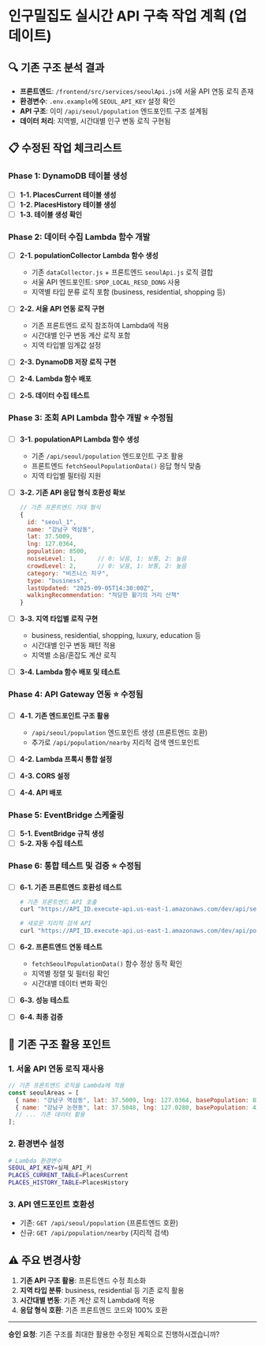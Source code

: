 # 인구밀집도 실시간 API 구축 작업 계획 (업데이트)

## 🔍 기존 구조 분석 결과
- **프론트엔드**: `/frontend/src/services/seoulApi.js`에 서울 API 연동 로직 존재
- **환경변수**: `.env.example`에 `SEOUL_API_KEY` 설정 확인
- **API 구조**: 이미 `/api/seoul/population` 엔드포인트 구조 설계됨
- **데이터 처리**: 지역별, 시간대별 인구 변동 로직 구현됨

## 📋 수정된 작업 체크리스트

### Phase 1: DynamoDB 테이블 생성
- [ ] **1-1. PlacesCurrent 테이블 생성**
- [ ] **1-2. PlacesHistory 테이블 생성** 
- [ ] **1-3. 테이블 생성 확인**

### Phase 2: 데이터 수집 Lambda 함수 개발
- [ ] **2-1. populationCollector Lambda 함수 생성**
  - 기존 `dataCollector.js` + 프론트엔드 `seoulApi.js` 로직 결합
  - 서울 API 엔드포인트: `SPOP_LOCAL_RESD_DONG` 사용
  - 지역별 타입 분류 로직 포함 (business, residential, shopping 등)

- [ ] **2-2. 서울 API 연동 로직 구현**
  - 기존 프론트엔드 로직 참조하여 Lambda에 적용
  - 시간대별 인구 변동 계산 로직 포함
  - 지역 타입별 임계값 설정

- [ ] **2-3. DynamoDB 저장 로직 구현**
- [ ] **2-4. Lambda 함수 배포**
- [ ] **2-5. 데이터 수집 테스트**

### Phase 3: 조회 API Lambda 함수 개발 ⭐ **수정됨**
- [ ] **3-1. populationAPI Lambda 함수 생성**
  - 기존 `/api/seoul/population` 엔드포인트 구조 활용
  - 프론트엔드 `fetchSeoulPopulationData()` 응답 형식 맞춤
  - 지역 타입별 필터링 지원

- [ ] **3-2. 기존 API 응답 형식 호환성 확보**
  ```javascript
  // 기존 프론트엔드 기대 형식
  {
    id: "seoul_1",
    name: "강남구 역삼동",
    lat: 37.5009,
    lng: 127.0364,
    population: 8500,
    noiseLevel: 1,      // 0: 낮음, 1: 보통, 2: 높음
    crowdLevel: 2,      // 0: 낮음, 1: 보통, 2: 높음
    category: "비즈니스 지구",
    type: "business",
    lastUpdated: "2025-09-05T14:30:00Z",
    walkingRecommendation: "적당한 활기의 거리 산책"
  }
  ```

- [ ] **3-3. 지역 타입별 로직 구현**
  - business, residential, shopping, luxury, education 등
  - 시간대별 인구 변동 패턴 적용
  - 지역별 소음/혼잡도 계산 로직

- [ ] **3-4. Lambda 함수 배포 및 테스트**

### Phase 4: API Gateway 연동 ⭐ **수정됨**
- [ ] **4-1. 기존 엔드포인트 구조 활용**
  - `/api/seoul/population` 엔드포인트 생성 (프론트엔드 호환)
  - 추가로 `/api/population/nearby` 지리적 검색 엔드포인트

- [ ] **4-2. Lambda 프록시 통합 설정**
- [ ] **4-3. CORS 설정**
- [ ] **4-4. API 배포**

### Phase 5: EventBridge 스케줄링
- [ ] **5-1. EventBridge 규칙 생성**
- [ ] **5-2. 자동 수집 테스트**

### Phase 6: 통합 테스트 및 검증 ⭐ **수정됨**
- [ ] **6-1. 기존 프론트엔드 호환성 테스트**
  ```bash
  # 기존 프론트엔드 API 호출
  curl "https://API_ID.execute-api.us-east-1.amazonaws.com/dev/api/seoul/population"
  
  # 새로운 지리적 검색 API
  curl "https://API_ID.execute-api.us-east-1.amazonaws.com/dev/api/population/nearby?lat=37.5665&lng=126.9780&radius=1000"
  ```

- [ ] **6-2. 프론트엔드 연동 테스트**
  - `fetchSeoulPopulationData()` 함수 정상 동작 확인
  - 지역별 정렬 및 필터링 확인
  - 시간대별 데이터 변화 확인

- [ ] **6-3. 성능 테스트**
- [ ] **6-4. 최종 검증**

## 🔧 기존 구조 활용 포인트

### 1. 서울 API 연동 로직 재사용
```javascript
// 기존 프론트엔드 로직을 Lambda에 적용
const seoulAreas = [
  { name: "강남구 역삼동", lat: 37.5009, lng: 127.0364, basePopulation: 8500, type: "business" },
  { name: "강남구 논현동", lat: 37.5048, lng: 127.0280, basePopulation: 4200, type: "residential" },
  // ... 기존 데이터 활용
];
```

### 2. 환경변수 설정
```bash
# Lambda 환경변수
SEOUL_API_KEY=실제_API_키
PLACES_CURRENT_TABLE=PlacesCurrent
PLACES_HISTORY_TABLE=PlacesHistory
```

### 3. API 엔드포인트 호환성
- 기존: `GET /api/seoul/population` (프론트엔드 호환)
- 신규: `GET /api/population/nearby` (지리적 검색)

## ⚠️ 주요 변경사항
1. **기존 API 구조 활용**: 프론트엔드 수정 최소화
2. **지역 타입 분류**: business, residential 등 기존 로직 활용
3. **시간대별 변동**: 기존 계산 로직 Lambda에 적용
4. **응답 형식 호환**: 기존 프론트엔드 코드와 100% 호환

---

**승인 요청**: 기존 구조를 최대한 활용한 수정된 계획으로 진행하시겠습니까?
